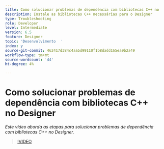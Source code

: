 ```yaml
---
title: Como solucionar problemas de dependência com bibliotecas C++ no Designer
description: Instale as bibliotecas C++ necessárias para o Designer
type: Troubleshooting
role: Developer
level: Intermediate
version: 6.5
feature: Designer
topic: 'Desenvolvimento  '
index: y
source-git-commit: 462417d384c4aa5d99110f1b8dadd165ea9b2a49
workflow-type: tm+mt
source-wordcount: '44'
ht-degree: 4%

---
```



# Como solucionar problemas de dependência com bibliotecas C++ no Designer

*Este vídeo aborda as etapas para solucionar problemas de dependência com bibliotecas C++ no Designer.*

>[!VIDEO](https://video.tv.adobe.com/v/335576?quality=9&learn=on)
